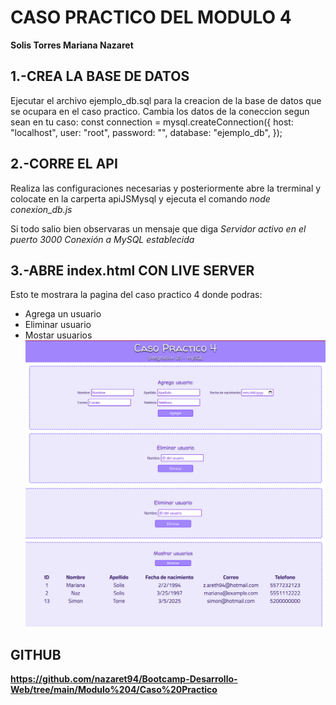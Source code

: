 # CASO PRACTICO DEL MODULO 4
**Solis Torres Mariana Nazaret**

## 1.-CREA LA BASE DE DATOS
Ejecutar el archivo ejemplo_db.sql para la creacion de la base de datos que se ocupara en el caso practico. 
Cambia los datos de la coneccion segun sean en tu caso:
    const connection = mysql.createConnection({
    host: "localhost",
    user: "root",
    password: "",
    database: "ejemplo_db",
    });

## 2.-CORRE EL API
Realiza las configuraciones necesarias y posteriormente abre la trerminal y colocate en la carperta apiJSMysql y ejecuta el comando *node conexion_db.js*

Si todo salio bien observaras un mensaje que diga 
*Servidor activo en el puerto 3000*
*Conexión a MySQL establecida*

## 3.-ABRE index.html CON LIVE SERVER
Esto te mostrara la pagina del caso practico 4 donde podras:
- Agrega un usuario
- Eliminar usuario
- Mostar usuarios
![alt text](image.png)
![alt text](image-1.png)

## GITHUB
**https://github.com/nazaret94/Bootcamp-Desarrollo-Web/tree/main/Modulo%204/Caso%20Practico**